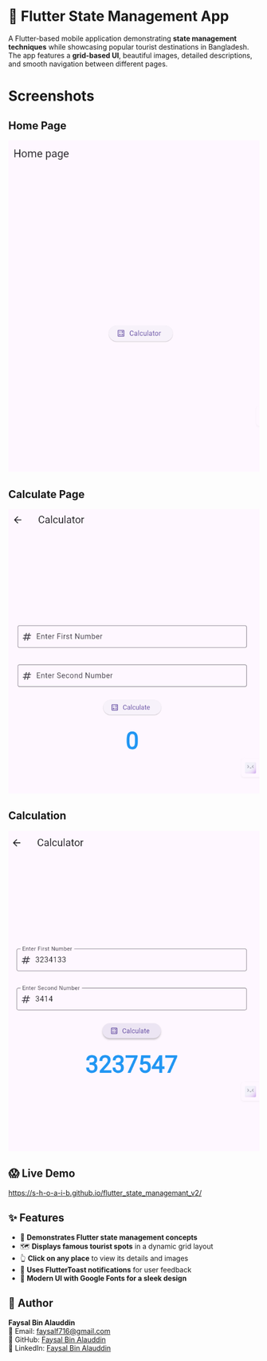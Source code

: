 # 

# **🐬 Flutter State Management App**

A Flutter-based mobile application demonstrating **state management techniques** while showcasing popular tourist destinations in Bangladesh. The app features a **grid-based UI**, beautiful images, detailed descriptions, and smooth navigation between different pages.

# **Screenshots**

## **Home Page**
![abc](assets/images/101.png)

## **Calculate Page**
![screenshot](assets/images/102.png)

## **Calculation**
![screenshot](assets/images/103.png)

## 😱 **Live Demo**
https://s-h-o-a-i-b.github.io/flutter_state_managemant_v2/

## ✨ Features

- 🔄 **Demonstrates Flutter state management concepts**
- 🗺️ **Displays famous tourist spots** in a dynamic grid layout
- 👆 **Click on any place** to view its details and images
- 🔔 **Uses FlutterToast notifications** for user feedback
- 🎨 **Modern UI with Google Fonts for a sleek design**

## 👤 Author

**Faysal Bin Alauddin**  
📧 Email: faysalf716@gmail.com  
🔗 GitHub: [Faysal Bin Alauddin](https://github.com/faysalcsecu)  
🔗 LinkedIn: [Faysal Bin Alauddin](https://www.linkedin.com/in/faysal-bin-alauddin-4815a92a7/)
